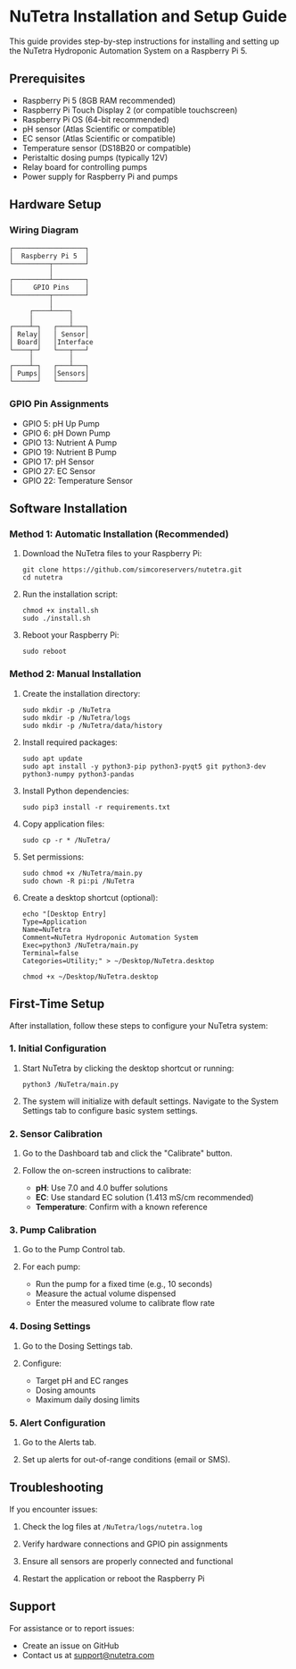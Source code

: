 # NuTetra Installation and Setup Guide

This guide provides step-by-step instructions for installing and setting up the NuTetra Hydroponic Automation System on a Raspberry Pi 5.

## Prerequisites

- Raspberry Pi 5 (8GB RAM recommended)
- Raspberry Pi Touch Display 2 (or compatible touchscreen)
- Raspberry Pi OS (64-bit recommended)
- pH sensor (Atlas Scientific or compatible)
- EC sensor (Atlas Scientific or compatible)
- Temperature sensor (DS18B20 or compatible)
- Peristaltic dosing pumps (typically 12V)
- Relay board for controlling pumps
- Power supply for Raspberry Pi and pumps

## Hardware Setup

### Wiring Diagram

```
┌──────────────────┐
│  Raspberry Pi 5  │
└─────────┬────────┘
          │
┌─────────┴────────┐
│     GPIO Pins    │
└─────────┬────────┘
          │
     ┌────┴────┐
     │         │
┌────┴─┐   ┌───┴───┐
│ Relay│   │ Sensor│
│ Board│   │Interface
└────┬─┘   └───┬───┘
     │         │
┌────┴─┐   ┌───┴───┐
│ Pumps│   │Sensors│
└──────┘   └───────┘
```

### GPIO Pin Assignments

- GPIO 5: pH Up Pump
- GPIO 6: pH Down Pump
- GPIO 13: Nutrient A Pump
- GPIO 19: Nutrient B Pump
- GPIO 17: pH Sensor
- GPIO 27: EC Sensor
- GPIO 22: Temperature Sensor

## Software Installation

### Method 1: Automatic Installation (Recommended)

1. Download the NuTetra files to your Raspberry Pi:
   ```
   git clone https://github.com/simcoreservers/nutetra.git
   cd nutetra
   ```

2. Run the installation script:
   ```
   chmod +x install.sh
   sudo ./install.sh
   ```

3. Reboot your Raspberry Pi:
   ```
   sudo reboot
   ```

### Method 2: Manual Installation

1. Create the installation directory:
   ```
   sudo mkdir -p /NuTetra
   sudo mkdir -p /NuTetra/logs
   sudo mkdir -p /NuTetra/data/history
   ```

2. Install required packages:
   ```
   sudo apt update
   sudo apt install -y python3-pip python3-pyqt5 git python3-dev python3-numpy python3-pandas
   ```

3. Install Python dependencies:
   ```
   sudo pip3 install -r requirements.txt
   ```

4. Copy application files:
   ```
   sudo cp -r * /NuTetra/
   ```

5. Set permissions:
   ```
   sudo chmod +x /NuTetra/main.py
   sudo chown -R pi:pi /NuTetra
   ```

6. Create a desktop shortcut (optional):
   ```
   echo "[Desktop Entry]
   Type=Application
   Name=NuTetra
   Comment=NuTetra Hydroponic Automation System
   Exec=python3 /NuTetra/main.py
   Terminal=false
   Categories=Utility;" > ~/Desktop/NuTetra.desktop
   
   chmod +x ~/Desktop/NuTetra.desktop
   ```

## First-Time Setup

After installation, follow these steps to configure your NuTetra system:

### 1. Initial Configuration

1. Start NuTetra by clicking the desktop shortcut or running:
   ```
   python3 /NuTetra/main.py
   ```

2. The system will initialize with default settings. Navigate to the System Settings tab to configure basic system settings.

### 2. Sensor Calibration

1. Go to the Dashboard tab and click the "Calibrate" button.

2. Follow the on-screen instructions to calibrate:
   - **pH**: Use 7.0 and 4.0 buffer solutions
   - **EC**: Use standard EC solution (1.413 mS/cm recommended)
   - **Temperature**: Confirm with a known reference

### 3. Pump Calibration

1. Go to the Pump Control tab.

2. For each pump:
   - Run the pump for a fixed time (e.g., 10 seconds)
   - Measure the actual volume dispensed
   - Enter the measured volume to calibrate flow rate

### 4. Dosing Settings

1. Go to the Dosing Settings tab.

2. Configure:
   - Target pH and EC ranges
   - Dosing amounts
   - Maximum daily dosing limits

### 5. Alert Configuration

1. Go to the Alerts tab.

2. Set up alerts for out-of-range conditions (email or SMS).

## Troubleshooting

If you encounter issues:

1. Check the log files at `/NuTetra/logs/nutetra.log`

2. Verify hardware connections and GPIO pin assignments

3. Ensure all sensors are properly connected and functional

4. Restart the application or reboot the Raspberry Pi

## Support

For assistance or to report issues:
- Create an issue on GitHub
- Contact us at support@nutetra.com 